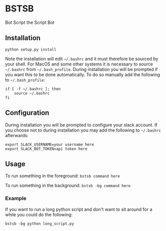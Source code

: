 # BSTSB
Bot Script the Script Bot

## Installation
`python setup.py install`

Note the installation will edit `~/.bashrc` and it must therefore be sourced by your shell.
For MacOS and some other systems it is necessary to source `~/.bashrc` from `~/.bash_profile`.
During installation you will be prompted if you want this to be done automatically.
To do so manually add the following to `~/.bash_profile`:
```
if [ -f ~/.bashrc ]; then
    source ~/.bashrc
fi
```

## Configuration
During installation you will be prompted to configure your slack account.
If you choose not to during installation you may add the following to `~/.bashrc` afterwards:
```
export SLACK_USERNAME=your username here
export SLACK_BOT_TOKEN=api token here
```
## Usage
To run something in the foreground:
`bstsb command here`

To run something in the background:
`bstsb -bg command here`

### Example
If you want to run a long python script and don't want to sit around for a while you could do the following:

`bstsb -bg python long_script.py`
